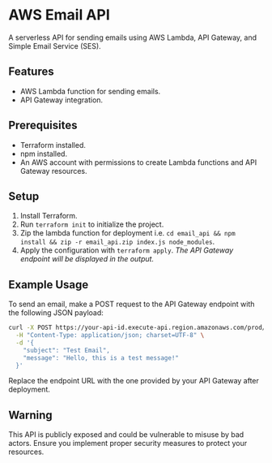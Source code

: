 # AWS Email API

A serverless API for sending emails using AWS Lambda, API Gateway, and Simple Email Service (SES).

## Features

- AWS Lambda function for sending emails.
- API Gateway integration.

## Prerequisites

- Terraform installed.
- npm installed.
- An AWS account with permissions to create Lambda functions and API Gateway resources.

## Setup

1. Install Terraform.
2. Run `terraform init` to initialize the project.
3. Zip the lambda function for deployment i.e. `cd email_api && npm install && zip -r email_api.zip index.js node_modules`.
4. Apply the configuration with `terraform apply`. *The API Gateway endpoint will be displayed in the output.*

## Example Usage

To send an email, make a POST request to the API Gateway endpoint with the following JSON payload:

```bash
curl -X POST https://your-api-id.execute-api.region.amazonaws.com/prod/send \
  -H "Content-Type: application/json; charset=UTF-8" \
  -d '{
    "subject": "Test Email",
    "message": "Hello, this is a test message!"
  }'
```

Replace the endpoint URL with the one provided by your API Gateway after deployment.

## Warning

This API is publicly exposed and could be vulnerable to misuse by bad actors. Ensure you implement proper security measures to protect your resources.
